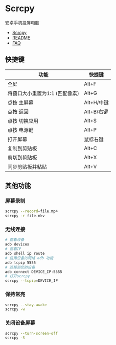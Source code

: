 # Scrcpy

安卓手机投屏电脑

- [Scrcpy](https://github.com/Genymobile/scrcpy/)
- [README](https://github.com/Genymobile/scrcpy/wiki/README.zh-Hans)
- [FAQ](https://github.com/Genymobile/scrcpy/wiki/FAQ.zh-Hans)

## 快捷键

功能|快捷键
-|-
全屏|Alt+F
将窗口大小重置为1:1 (匹配像素)|Alt+G
点按 主屏幕|Alt+H/中键
点按 返回|Alt+B/右键
点按 切换应用|Alt+S
点按 电源键|Alt+P
打开屏幕|鼠标右键
复制到剪贴板|Alt+C
剪切到剪贴板|Alt+X
同步剪贴板并粘贴|Alt+V

## 其他功能

### 屏幕录制

```bash
scrcpy --record=file.mp4
scrcpy -r file.mkv
```

### 无线连接

``` bash
# 查看设备
adb devices
# 查看IP
adb shell ip route
# 启用设备的网络 adb 功能
adb tcpip 5555
# 连接到您的设备
adb connect DEVICE_IP:5555
# 打开scrcpy
scrcpy --tcpip=DEVICE_IP
```

### 保持常亮

```bash
scrcpy --stay-awake
scrcpy -w
```

### 关闭设备屏幕

```bash
scrcpy --turn-screen-off
scrcpy -S
```
